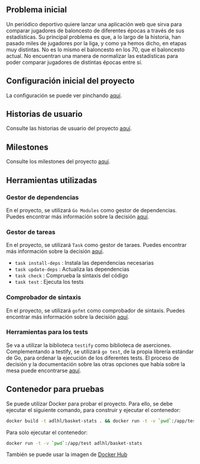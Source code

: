 ## Problema inicial

Un periódico deportivo quiere lanzar una aplicación web que sirva para comparar jugadores de baloncesto de diferentes épocas a través de sus estadísticas. Su principal problema es que, a lo largo de la historia, han pasado miles de jugadores por la liga, y como ya hemos dicho, en etapas muy distintas. No es lo mismo el baloncesto en los 70, que el baloncesto actual. No encuentran una manera de normalizar las estadísticas para poder comparar jugadores de distintas épocas entre sí.

## Configuración inicial del proyecto

La configuración se puede ver pinchando [aquí](/doc/config.md).

## Historias de usuario

Consulte las historias de usuario del proyecto [aquí](/doc/historias_usuario.md).

## Milestones

Consulte los milestones del proyecto [aquí](/doc/milestones.md).

## Herramientas utilizadas
### Gestor de dependencias

En el proyecto, se utilizará `Go Modules` como gestor de dependencias. Puedes encontrar más información sobre la decisión [aquí](/doc//gestor_dependencias.md).

### Gestor de tareas

En el proyecto, se utilizará `Task` como gestor de taraes. Puedes encontrar más información sobre la decisión [aquí](/doc/gestor_tareas.md).

* `task install-deps` : Instala las dependencias necesarias
* `task update-deps` : Actualiza las dependencias
* `task check` : Comprueba la sintaxis del código
* `task test` : Ejecuta los tests

### Comprobador de sintaxis

En el proyecto, se utilizará `gofmt` como comprobador de sintaxis. Puedes encontrar más información sobre la decisión [aquí](/doc/sintaxis.md).

### Herramientas para los tests

Se va a utilizar la biblioteca `testify` como biblioteca de aserciones. Complementando a testify, se utilizará `go test`, de la propia librería estándar de Go, para ordenar la ejecución de los diferentes tests. El proceso de decisión y la documentación sobre las otras opciones que había sobre la mesa puede encontrarse [aquí](/doc/tests.md).

## Contenedor para pruebas

Se puede utilizar Docker para probar el proyecto. Para ello, se debe ejecutar el
siguiente comando, para construir y ejecutar el contenedor:

```bash
docker build -t adlhl/basket-stats . && docker run -t -v `pwd`:/app/test adlhl/basket-stats
```

Para solo ejecutar el contenedor:

```bash
docker run -t -v `pwd`:/app/test adlhl/basket-stats
```

También se puede usar la imagen de
[Docker Hub](https://hub.docker.com/repository/docker/adlhl/basket-stats/general)